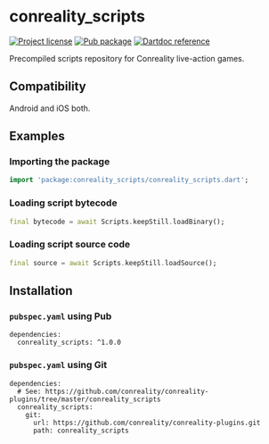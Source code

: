 conreality_scripts
==================

[![Project license](https://img.shields.io/badge/license-Public%20Domain-blue.svg)](https://unlicense.org)
[![Pub package](https://img.shields.io/pub/v/conreality_scripts.svg)](https://pub.dartlang.org/packages/conreality_scripts)
[![Dartdoc reference](https://img.shields.io/badge/dartdoc-reference-blue.svg)](https://pub.dartlang.org/documentation/conreality_scripts/latest/)

Precompiled scripts repository for Conreality live-action games.

Compatibility
-------------

Android and iOS both.

Examples
--------

### Importing the package

```dart
import 'package:conreality_scripts/conreality_scripts.dart';
```

### Loading script bytecode

```dart
final bytecode = await Scripts.keepStill.loadBinary();
```

### Loading script source code

```dart
final source = await Scripts.keepStill.loadSource();
```

Installation
------------

### `pubspec.yaml` using Pub

    dependencies:
      conreality_scripts: ^1.0.0

### `pubspec.yaml` using Git

    dependencies:
      # See: https://github.com/conreality/conreality-plugins/tree/master/conreality_scripts
      conreality_scripts:
        git:
          url: https://github.com/conreality/conreality-plugins.git
          path: conreality_scripts
